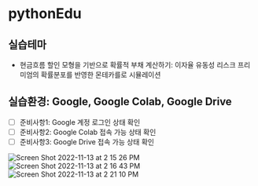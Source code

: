 # pythonEdu
## 실습테마
 - 현금흐름 할인 모형을 기반으로 확률적 부채 계산하기: 이자율 유동성 리스크 프리미엄의 확률분포를 반영한 몬테카를로 시뮬레이션

## 실습환경: Google, Google Colab, Google Drive
 - [ ] 준비사항1: Google 계정 로그인 상태 확인
 - [ ] 준비사항2: Google Colab 접속 가능 상태 확인
 - [ ] 준비사항3: Google Drive 접속 가능 상태 확인

![Screen Shot 2022-11-13 at 2 15 26 PM](https://user-images.githubusercontent.com/24958726/201507879-486cd55e-d7d6-4174-ab57-089e3fe9cf5a.png)
![Screen Shot 2022-11-13 at 2 16 43 PM](https://user-images.githubusercontent.com/24958726/201507883-53f8335e-e864-42a3-9504-aae53c87576d.png)
![Screen Shot 2022-11-13 at 2 21 10 PM](https://user-images.githubusercontent.com/24958726/201507885-42062bca-d579-4246-b060-c9ad999ca47b.png)
